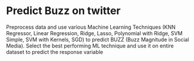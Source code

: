 # Predict Buzz on twitter
Preprocess data and use various Machine Learning Techniques (KNN Regressor, Linear Regression, Ridge, Lasso, Polynomial with Ridge, SVM Simple, SVM with Kernels, SGD) to predict BUZZ (Buzz Magnitude in Social Media). Select the best performing ML technique and use it on entire dataset to predict the response variable 
